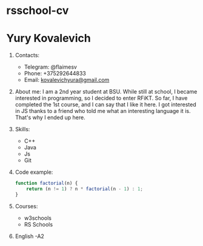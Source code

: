 # rsschool-cv
# Yury Kovalevich
1. Contacts:
    * Telegram: @flaimesv
    * Phone: +375292644833
    * Email: kovalevichyura@gmail.com
2. About me:
I am a 2nd year student at BSU. While still at school, I became interested in programming, so I decided to enter RFiKT. So far, I have completed the 1st course, and I can say that I like it here. I got interested in JS thanks to a friend who told me what an interesting language it is. That's why I ended up here.

3. Skills:
    * C++
    * Java
    * Js
    * Git
    
4. Code example:
    ```javascript
    function factorial(n) {
        return (n != 1) ? n * factorial(n - 1) : 1;
    }

    ```
5. Courses:
   * w3schools
   * RS Schools

6. English -A2